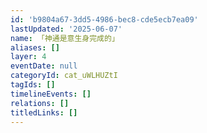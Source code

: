 ```yaml
---
id: 'b9804a67-3dd5-4986-bec8-cde5ecb7ea09'
lastUpdated: '2025-06-07'
name: 「神通是意生身完成的」
aliases: []
layer: 4
eventDate: null
categoryId: cat_uWLHUZtI
tagIds: []
timelineEvents: []
relations: []
titledLinks: []
---
```


